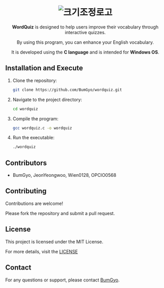 <h1 align="center">
  <img src="https://github.com/BumGyo/wordquiz/assets/89345976/5261f76b-505b-4996-b5e0-1008400c3a80" alt="크기조정로고">
</h1>

<p align="center"><strong>WordQuiz</strong> is designed to help users improve their vocabulary through interactive quizzes.</p>

<p align="center">By using this program, you can enhance your English vocabulary.</p>

<p align="center">It is developed using the <strong>C language</strong> and is intended for <strong>Windows OS</strong>.</p>

## Installation and Execute

1. Clone the repository:
    ```bash
    git clone https://github.com/BumGyo/wordquiz.git
    ```
2. Navigate to the project directory:
    ```bash
    cd wordquiz
    ```
3. Compile the program:
    ```bash
    gcc wordquiz.c -o wordquiz
    ```
4. Run the executable:
    ```bash
    ./wordquiz
    ```

## Contributors

- BumGyo, JeonYeongwoo, Wien0128, OPCIO0568

## Contributing

Contributions are welcome! 

Please fork the repository and submit a pull request.

## License

This project is licensed under the MIT License.

For more details, visit the [LICENSE](LICENSE.md)

## Contact

For any questions or support, please contact [BumGyo](mailto:iamneil7@gmail.com).
